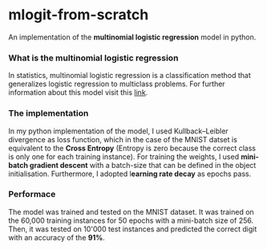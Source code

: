 # mlogit-from-scratch

An implementation of the **multinomial logistic regression** model in python.

### What is the multinomial logistic regression

In statistics, multinomial logistic regression is a classification method that generalizes logistic regression to multiclass problems. For further information about this model visit this [link](https://en.wikipedia.org/wiki/Multinomial_logistic_regression).

### The implementation

In my python implementation of the model, I used Kullback–Leibler divergence as loss function, which in the case of the MNIST datset is equivalent to the **Cross Entropy** (Entropy is zero because the correct class is only one for each training instance). For training the weights, I used **mini-batch gradient descent** with a batch-size that can be defined in the object initialisation. Furthermore, I adopted l**earning rate decay** as epochs pass. 

### Performace
The model was trained and tested on the MNIST dataset. It was trained on the 60,000 training instances for 50 epochs with a mini-batch size of 256. Then, it was tested on 10'000 test instances and predicted the correct digit with an accuracy of the **91%**.
